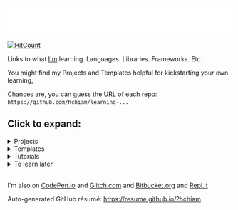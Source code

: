 # [ <img align="center" src="animation.svg" width="100%" height="60px" alt="Learning"/> ](https://hchiam.github.io/?can-you-find-all-the-hidden-features?)

[![HitCount](http://hits.dwyl.com/hchiam/learning.svg)](http://hits.dwyl.com/hchiam/learning)

Links to what [I'm](https://hchiam.github.io/?can-you-find-all-the-hidden-features?) learning. Languages. Libraries. Frameworks. Etc.

You might find my Projects and Templates helpful for kickstarting your own learning[.](https://github.com/hchiam/learning-template)

Chances are, you can guess the URL of each repo: `https://github.com/hchiam/learning-...`

## Click to expand:

<details>
<summary>Projects</summary>

## Things that I've built or maintain

1. Chrome extensions like [a linter](https://github.com/hchiam/in-browser-style-linter), [quick menu search](https://github.com/hchiam/quick-menu-search), [quick selection search](https://github.com/hchiam/select-hover-search), and [experimental test automator](https://github.com/hchiam/in-browser-test-automator)
1. Firefox add-ons like [Check All Scripts with URLVoid](https://github.com/hchiam/urlvoid-firefox-extension) and [Console Log Element](https://github.com/hchiam/console-log-element)
1. [\_2DNote](https://github.com/hchiam/_2DNote) to make visuals with 2D coordinates more accessible to people who are blind.
1. [Google Voice Assistant](https://github.com/hchiam/learning-google-assistant) apps: [Code Tutor](https://github.com/hchiam/code-tutor) and [Mental Temperature Converter](https://github.com/hchiam/mental-temperature-converter)
1. [deps](https://github.com/hchiam/deps), a CLI tool that generates a dependency graph (as an interactive SVG). Just give it a file/folder as a starting point.
1. [Code Inspiration](https://github.com/hchiam/code-inspiration) to-do list web app that works offline (after your first visit).
1. No fancy touchpad pen? [Draw by moving the mouse and hitting spacebar to toggle](https://github.com/hchiam/draw-with-mouse-and-spacebar).
1. [Electron-powered desktop app `anonymous-input`](https://github.com/hchiam/anonymous-input) for personal teaching/educational use. Uses Electron.js, Travis CI, mocha, spectron, npm, yarn, ...
1. [Code Explorer](https://github.com/hchiam/code-explorer)
1. Voice User Interface named [LUI](https://github.com/hchiam/language-user-interface)
1. [Experimental programming language](https://github.com/hchiam/please) to make it easier to write code with speech recognition
1. [My personal CSS boilerplate](https://github.com/hchiam/css-boilerplate)
1. [CodePen.io Frontend demos](https://codepen.io/hchiam/)
1. [Machine Learning](https://github.com/hchiam/machineLearning), like a [genetic algorithm](https://github.com/hchiam/cogLang-geneticAlgo) to generate a [conlang](https://github.com/hchiam/cognateLanguage), or [text-similarity-test](https://github.com/hchiam/text-similarity-test) built using [TensorFlow.js](https://github.com/hchiam/learning-tensorflow)
1. [Atom plugin](https://github.com/hchiam/sourcefetch-tutorial) tutorial and a [server](https://github.com/hchiam/sourcefetch-server) based on it to seek code snippets for you
1. API examples:
   - https://github.com/hchiam/sourcefetch-server#sourcefetch-server
   - https://github.com/hchiam/timestamp-microservice-hchiam
1. [Glitch.com Backend/server demos](https://glitch.com/@hchiam) like [this Node.js server](https://github.com/hchiam/bible-verse-listener) and [this URL shortener microservice](https://minilink.glitch.me/)
1. Example HTML5 web apps/games (_NOTE: old_): [https://github.com/hchiam/embeddedWebApps](https://github.com/hchiam/embeddedWebApps)

</details>

<details>
<summary>Templates</summary>

## Repos and snippets to get started faster

1. [flying focus ring](https://github.com/hchiam/flying-focus) and [keyboard focus trap](https://github.com/hchiam/keyboard-focus-trap)
1. [Content Security Policy (CSP)](https://github.com/hchiam/learning-csp)
1. [Subresource Integrity (SRI)](https://github.com/hchiam/learning-sri)
1. [serverless API functions with CloudFlare workers](https://github.com/hchiam/learning-cloudflare)
1. Example [Yeoman generator](https://github.com/hchiam/generator-hchiam-learning) [`generator-hchiam-learning`](https://www.npmjs.com/package/generator-hchiam-learning?activeTab=readme) which creates another of my [learning repo](https://GitHub.com/hchiam/learning-something)s.
   - or just use [my template repo `learning-template`](https://github.com/hchiam/learning-template) by clicking the green button that says "Use this template"
1. [Chrome Extension](https://github.com/hchiam/chrome-extension-template) or [Firefox add-on](https://github.com/hchiam/learning-firefox-extension)
1. [ESLint with Google JS Style Guide Rules](https://github.com/hchiam/learning-eslint-google)
1. Google Assistant App templates: [Code Tutor](https://github.com/hchiam/code-tutor) or [Mental Temperature Converter](https://github.com/hchiam/mental-temperature-converter)
1. [Lighthouse CI](https://github.com/hchiam/learning-lighthouse-ci)
1. [Google Apps Script](https://github.com/hchiam/learning-google-apps-script)s for things like Google Docs
1. [Azure DevOps](https://github.com/hchiam/learning-azure-devops)
1. [surge](https://github.com/hchiam/learning-surge)
1. [Parcel.js](https://github.com/hchiam/learning-parcel) web app bundler
1. [Bash Scripts](https://github.com/hchiam/learning-bash-scripts) and [PowerShell](https://github.com/hchiam/learning-powershell)
1. [Node.js plus Python talking to each other](https://github.com/hchiam/node-plus-python)
1. [UglifyJS](https://github.com/hchiam/learning-uglify)
1. [Electron](https://github.com/hchiam/learning-electron) for building desktop apps using web technologies (JS/HTML/CSS)
1. [JavaScript](https://github.com/hchiam/learning-js) practice
1. [Python](https://github.com/hchiam/learning-python) practice
1. [Travis CI](https://github.com/hchiam/travistest)
   1. [Travis CI setup for Selenium IDE](https://github.com/hchiam/selenium-travis)
   1. [Travis CI setup example for desktop app (Electron.js) test with mocha](https://github.com/hchiam/anonymous-input)
1. [Cypress](https://github.com/hchiam/learning-cypress)
1. [Jest](https://github.com/hchiam/learning-jest)
1. [Protractor](https://github.com/hchiam/learning-protractor)
1. [Tape](https://github.com/hchiam/learning-tape)
1. [Web Components](https://github.com/hchiam/learning-web-components)
1. [Vue](https://github.com/hchiam/learning-vue)
   1. [vue-test-utils](https://github.com/hchiam/vue-test-utils-getting-started) with [Jest](https://github.com/hchiam/vue-test-utils-jest-example) and with [Tape](https://github.com/hchiam/tape-vue-example)
   1. [vue-resource](https://codepen.io/hchiam/pen/ZrXgYo)
   1. [Vuetify](https://codepen.io/hchiam/pen/yvPLpb) templates
1. [AngularJS](https://github.com/hchiam/learning-angularjs) (not the modern Angular)
1. [Okta sign-in widget](https://github.com/hchiam/learning-okta-signin-widget) (also serves as a minimal node/express app with its [server.js](https://github.com/hchiam/learning-okta-signin-widget/blob/master/server.js))
1. [Keras](https://github.com/hchiam/learning-keras)
1. [Phaser](https://github.com/hchiam/phaserGame)
1. [Jasonette](https://github.com/hchiam/jasonetteApps)
1. [Java](https://github.com/hchiam/learning-java) practice
1. [jQuery](https://github.com/hchiam/learning-jquery)
1. [TypeScript](https://github.com/hchiam/learning-typescript)
1. [Flask](https://github.com/hchiam/learning-flask)

</details>

<details>
<summary>Tutorials</summary>

## Things I tried to learn by closely following tutorial instructions

1. [Svelte](https://github.com/hchiam/learning-svelte) and [Sapper](https://github.com/hchiam/learning-sapper)
1. [React](https://github.com/hchiam/learning-reactjs) and [Redux](https://github.com/hchiam/learning-redux)
   1. Small example of adding data to Redux state container: https://github.com/hchiam/react-jexcel-redux
   1. Bigger example with Redux and more: https://github.com/hchiam/chat-app-fcc-react-redux
   1. [React Native](https://github.com/hchiam/learning-react-native)
   1. Minimal [React Frontend + Express Backend](https://github.com/hchiam/learning-react-fe-and-be) test
   1. [Auth0](https://github.com/hchiam/learning-react-auth0)
   1. [React + Apollo + GraphQL](https://github.com/hchiam/learning-react-apollo)
1. [Web Dev Bootcamp](https://github.com/hchiam/web-dev-bootcamp)
1. [Web Accessibility (a11y)](https://github.com/hchiam/web-accessibility-course-notes/blob/master/README.md) (from [Google's Udacity course](https://www.udacity.com/course/web-accessibility--ud891)) and [`axe-cli`](https://github.com/hchiam/learning-axe-cli#learning-axe-cli)
1. [Bazel](https://github.com/hchiam/learning-bazel)
1. [Python ML web app](https://github.com/hchiam/python-ml-web-app) using [Streamlit](https://github.com/hchiam/learning-streamlit)
1. [Figma](https://github.com/hchiam/learning-figma) for interactive design prototypes and components (also has an Electron-powered desktop app), and [Bravo](https://github.com/hchiam/learning-bravo-studio) to turn them into native apps(!). (Here's [a quick summary of different design tools](https://github.com/hchiam/learning-figma/blob/master/README.md#a-quick-summary-of-other-design-tools).)
1. [service workers](https://github.com/hchiam/learning-service-workers)
1. [HTTPS server](https://github.com/hchiam/learning-https-server)
1. [Webpack](https://github.com/hchiam/learning-webpack)
1. [yarn](https://github.com/hchiam/learning-yarn)
1. [GitHub CLI `gh`](https://github.com/hchiam/learning-gh)
1. [ANNOY](https://github.com/hchiam/learning-annoy) for ML nearest neighbours of vectors
1. [lazy load](https://github.com/hchiam/learning-lazy-load)
1. [web video, image manipulation, and connecting video to CSS animations](https://github.com/hchiam/learning-web-video-and-image)
1. [CODEOWNERS](https://github.com/hchiam/learning-codeowners) files
1. [ECMAScript browser modules](https://github.com/hchiam/learning-es-browser-modules) (using `import` in the browser)
1. [ally.js](https://github.com/hchiam/learning-allyjs#learning-allyjs)
1. [dependency-cruiser](https://github.com/hchiam/learning-dependency-cruiser)
1. [cucumber](https://github.com/hchiam/learning-cucumber)
1. [SASS/SCSS](https://github.com/hchiam/learning-sass)
1. [pug](https://github.com/hchiam/learning-pug)
1. [Bootstrap 4 + SCSS](https://github.com/hchiam/learning-bootstrap)
1. [Neumorphism](https://github.com/hchiam/learning-neumorphism)
1. [universal-tilt.js](https://github.com/hchiam/learning-universal-tilt)
1. [AOS](https://github.com/hchiam/learning-aos) ("Animate On Scroll" library)
1. [Golang](https://github.com/hchiam/learn-golang)
1. [Gatsby.js](https://github.com/hchiam/learning-gatsby)
1. [jExcel](https://github.com/hchiam/learning-jExcel)
1. [Material Design Components for the Web](https://github.com/hchiam/learning-material-design-components) (CDN and NPM/Webpack setup)
1. [mocha chai](https://github.com/hchiam/boilerplate-mochachai)
1. [D3.js](https://github.com/hchiam/learning-d3)
1. [canvas](https://github.com/hchiam/learning-canvas)
1. [Lodash](https://github.com/hchiam/learning-lodash) and [Underscore.js](https://github.com/hchiam/learning-underscore)
1. [MERN Stack](https://github.com/hchiam/learning-mern-stack) = **M**ongoDB, **E**xpress, **R**eact, and **N**ode.js (but I'm also using Mongoose, MongoDB Atlas, cors, dotenv, nodemon, eslint, eslint-config-google, bootstrap, react-router-dom, react-datepicker, axios, etc.).
1. [TensorFlow](https://github.com/hchiam/learning-tensorflow)
1. [My solutions for FreeCodeCamp](https://www.freecodecamp.org/hchiam) (UPDATE: no longer publicly available)
1. [Vue with Firebase database](https://github.com/hchiam/vuejsfirebase) and [Glitch.com hosting](https://vue-js-firebase-database.glitch.me/)
1. [Node](https://github.com/hchiam/learning-nodejs)
1. [Polka](https://github.com/hchiam/learning-polka)
1. Publishing your own [NPM package](https://github.com/hchiam/npm-package-example) and [GitHub package](https://github.com/hchiam/learning-github-packages)
1. [Angular (not AngularJS)](https://github.com/hchiam/learning-angular) by following an [Angular 8 tutorial](https://github.com/hchiam/learning-angular8)
1. [Alexa](https://github.com/hchiam/alexaSample)
1. [MongoDB](https://github.com/hchiam/learning-mongodb)
1. [Feathers](https://github.com/hchiam/learning-feathers)
1. [Django](https://github.com/hchiam/learning-django)
1. [SQL](https://github.com/hchiam/learning-sql) and [Sequelize ORM for Node.js](https://github.com/hchiam/learning-sequelize)
1. [Docker](https://github.com/hchiam/learning-docker)
1. [Kotlin](https://github.com/hchiam/learning-kotlin)
1. [MEAN](https://github.com/hchiam/webDevMEANStack)
1. [HTML/HTML5](https://github.com/hchiam/learning-html)
1. [CORS](https://github.com/hchiam/learning-cors)
1. A bunch of Udacity courses like [Front End Frameworks](https://github.com/hchiam/learning-front-end-frameworks), [Web Tooling & Automation](https://github.com/hchiam/learning-web-tooling-and-automation), [Offline Web Applications](https://github.com/hchiam/learning-offline-web-applications), and [JavaScript Design Patterns](https://github.com/hchiam/learning-js-design-patterns).

I'm learning on sites like [freeCodeCamp](https://www.freecodecamp.org/hchiam) and [Udemy](https://www.udemy.com/user/howardchiam/) and [LeetCode](https://leetcode.com/hchiam/) and more.

</details>

<details>
<summary>To learn later</summary>

## Thought about learning but didn't go too deep yet

1. [Flutter](https://github.com/hchiam/learning-flutter)
1. [GraphQL](https://github.com/hchiam/learning-graphql)
1. [Deno](https://github.com/hchiam/learning-deno)
1. [snowpack](https://github.com/hchiam/learning-snowpack)
1. [Framer](https://github.com/hchiam/learning-framer)
1. [Immer](https://github.com/hchiam/learning-immer/blob/master/README.md) to change immutable state more easily.
1. [react-spring](https://github.com/hchiam/learning-react-spring) for fluid, interactive animations.
1. [Chrome DevTools](https://github.com/hchiam/learning-chrome-devtools)
1. [Helmet](https://github.com/hchiam/learning-helmet)
1. [Rust](https://github.com/hchiam/learning-rust)
1. [Rome](https://github.com/hchiam/learning-rome)
1. [Web Assembly (WASM)](https://github.com/hchiam/learning-wasm)
1. [Google Closure Library](https://github.com/hchiam/learning-google-closure-library) for things like `goog.structs.Heap()` for use in [practice problems](https://github.com/hchiam/learning-js/tree/master/more-like-interview-questions) that I practice with [eslint and jest](https://github.com/hchiam/eslint-and-jest).
1. [gulp.js](https://github.com/hchiam/learning-gulp)
1. [shadow DOM](https://github.com/hchiam/learning-shadow-dom)
1. [CSS BEM](https://github.com/hchiam/learning-bem)
1. [WebSocket](https://github.com/hchiam/learning-websocket)
1. [Nuxt.js](https://github.com/hchiam/learning-nuxt)
1. [C#](https://github.com/hchiam/learning-csharp)
1. [Heroku](https://github.com/hchiam/python-getting-started)
   - --> my first working Heroku-hosted app [here](https://github.com/hchiam/galeria)
   - https://github.com/hchiam/test-app
1. [Karma](https://github.com/hchiam/learning-karma)
1. [Ruby on Rails](https://github.com/hchiam/learning-rubyOnRails)
1. [WebGL](https://github.com/hchiam/learning-webgl) and [three.js](https://github.com/hchiam/learning-threejs)
1. [Cirq](https://github.com/hchiam/learning-cirq) for quantum computer circuits

</details>

<br/>

I'm also on [CodePen.io](https://codepen.io/hchiam/) and [Glitch.com](https://glitch.com/@hchiam) and [Bitbucket.org](https://bitbucket.org/hchiam) and [Repl.it](https://repl.it/@hchiam)

Auto-generated GitHub résumé: https://resume.github.io/?hchiam
